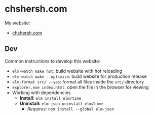 # chshersh.com

My website:

- [chshersh.com](https://chshersh.com)

## Dev

Common instructions to develop this website:

- `elm-watch make hot`: build website with hot reloading
- `elm-watch make --optimize`: build website for production release
- `elm-format src/ --yes`: format all files inside the `src/` directory
- `explorer.exe index.html`: open the file in the browser for viewing
- Working with dependencies
  - **Install:** `elm install elm/time`
  - **Uninstall:** `elm-json uninstall elm/time`
    - _Requires:_ `npm install --global elm-json`
